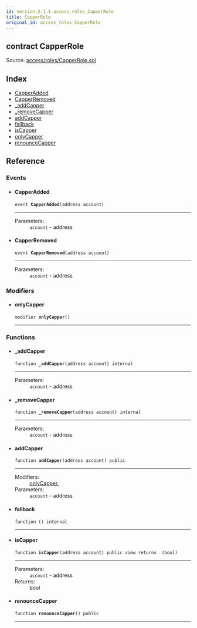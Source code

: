 ```yaml
---
id: version-2.1.1-access_roles_CapperRole
title: CapperRole
original_id: access_roles_CapperRole
---
```


<div class="contract-doc"><div class="contract"><h2 class="contract-header"><span class="contract-kind">contract</span> CapperRole</h2><div class="source">Source: <a href="https://github.com/OpenZeppelin/zeppelin-solidity/blob/v2.1.1/contracts/access/roles/CapperRole.sol" target="_blank">access/roles/CapperRole.sol</a></div></div><div class="index"><h2>Index</h2><ul><li><a href="access_roles_CapperRole.html#CapperAdded">CapperAdded</a></li><li><a href="access_roles_CapperRole.html#CapperRemoved">CapperRemoved</a></li><li><a href="access_roles_CapperRole.html#_addCapper">_addCapper</a></li><li><a href="access_roles_CapperRole.html#_removeCapper">_removeCapper</a></li><li><a href="access_roles_CapperRole.html#addCapper">addCapper</a></li><li><a href="access_roles_CapperRole.html#">fallback</a></li><li><a href="access_roles_CapperRole.html#isCapper">isCapper</a></li><li><a href="access_roles_CapperRole.html#onlyCapper">onlyCapper</a></li><li><a href="access_roles_CapperRole.html#renounceCapper">renounceCapper</a></li></ul></div><div class="reference"><h2>Reference</h2><div class="events"><h3>Events</h3><ul><li><div class="item event"><span id="CapperAdded" class="anchor-marker"></span><h4 class="name">CapperAdded</h4><div class="body"><code class="signature">event <strong>CapperAdded</strong><span>(address account) </span></code><hr/><dl><dt><span class="label-parameters">Parameters:</span></dt><dd><div><code>account</code> - address</div></dd></dl></div></div></li><li><div class="item event"><span id="CapperRemoved" class="anchor-marker"></span><h4 class="name">CapperRemoved</h4><div class="body"><code class="signature">event <strong>CapperRemoved</strong><span>(address account) </span></code><hr/><dl><dt><span class="label-parameters">Parameters:</span></dt><dd><div><code>account</code> - address</div></dd></dl></div></div></li></ul></div><div class="modifiers"><h3>Modifiers</h3><ul><li><div class="item modifier"><span id="onlyCapper" class="anchor-marker"></span><h4 class="name">onlyCapper</h4><div class="body"><code class="signature">modifier <strong>onlyCapper</strong><span>() </span></code><hr/></div></div></li></ul></div><div class="functions"><h3>Functions</h3><ul><li><div class="item function"><span id="_addCapper" class="anchor-marker"></span><h4 class="name">_addCapper</h4><div class="body"><code class="signature">function <strong>_addCapper</strong><span>(address account) </span><span>internal </span></code><hr/><dl><dt><span class="label-parameters">Parameters:</span></dt><dd><div><code>account</code> - address</div></dd></dl></div></div></li><li><div class="item function"><span id="_removeCapper" class="anchor-marker"></span><h4 class="name">_removeCapper</h4><div class="body"><code class="signature">function <strong>_removeCapper</strong><span>(address account) </span><span>internal </span></code><hr/><dl><dt><span class="label-parameters">Parameters:</span></dt><dd><div><code>account</code> - address</div></dd></dl></div></div></li><li><div class="item function"><span id="addCapper" class="anchor-marker"></span><h4 class="name">addCapper</h4><div class="body"><code class="signature">function <strong>addCapper</strong><span>(address account) </span><span>public </span></code><hr/><dl><dt><span class="label-modifiers">Modifiers:</span></dt><dd><a href="access_roles_CapperRole.html#onlyCapper">onlyCapper </a></dd><dt><span class="label-parameters">Parameters:</span></dt><dd><div><code>account</code> - address</div></dd></dl></div></div></li><li><div class="item function"><span id="fallback" class="anchor-marker"></span><h4 class="name">fallback</h4><div class="body"><code class="signature">function <strong></strong><span>() </span><span>internal </span></code><hr/></div></div></li><li><div class="item function"><span id="isCapper" class="anchor-marker"></span><h4 class="name">isCapper</h4><div class="body"><code class="signature">function <strong>isCapper</strong><span>(address account) </span><span>public </span><span>view </span><span>returns  (bool) </span></code><hr/><dl><dt><span class="label-parameters">Parameters:</span></dt><dd><div><code>account</code> - address</div></dd><dt><span class="label-return">Returns:</span></dt><dd>bool</dd></dl></div></div></li><li><div class="item function"><span id="renounceCapper" class="anchor-marker"></span><h4 class="name">renounceCapper</h4><div class="body"><code class="signature">function <strong>renounceCapper</strong><span>() </span><span>public </span></code><hr/></div></div></li></ul></div></div></div>
